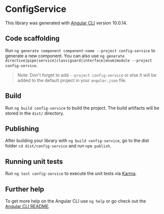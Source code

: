 # ConfigService

This library was generated with [Angular CLI](https://github.com/angular/angular-cli) version 10.0.14.

## Code scaffolding

Run `ng generate component component-name --project config-service` to generate a new component. You can also use `ng generate directive|pipe|service|class|guard|interface|enum|module --project config-service`.
> Note: Don't forget to add `--project config-service` or else it will be added to the default project in your `angular.json` file. 

## Build

Run `ng build config-service` to build the project. The build artifacts will be stored in the `dist/` directory.

## Publishing

After building your library with `ng build config-service`, go to the dist folder `cd dist/config-service` and run `npm publish`.

## Running unit tests

Run `ng test config-service` to execute the unit tests via [Karma](https://karma-runner.github.io).

## Further help

To get more help on the Angular CLI use `ng help` or go check out the [Angular CLI README](https://github.com/angular/angular-cli/blob/master/README.md).
